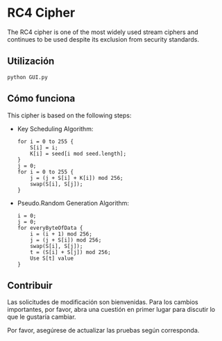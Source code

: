 # RC4 Cipher

The RC4 cipher is one of the most widely used stream ciphers and continues to be used despite its exclusion from security standards.

## Utilización
```
python GUI.py
```

## Cómo funciona
This cipher is based on the following steps:

- Key Scheduling Algorithm:
    ```
    for i = 0 to 255 {
        S[i] = i;
        K[i] = seed[i mod seed.length];
    }
    j = 0;
    for i = 0 to 255 {
        j = (j + S[i] + K[i]) mod 256;
        swap(S[i], S[j]);
    }
    ```
- Pseudo.Random Generation Algorithm:
    ```
    i = 0;
    j = 0;
    for everyByteOfData {
        i = (i + 1) mod 256;
        j = (j + S[i]) mod 256;
        swap(S[i], S[j]);
        t = (S[i] + S[j]) mod 256;
        Use S[t] value
    }
    ```
## Contribuir
Las solicitudes de modificación son bienvenidas. Para los cambios importantes, por favor, abra una cuestión en primer lugar para discutir lo que le gustaría cambiar.

Por favor, asegúrese de actualizar las pruebas según corresponda.